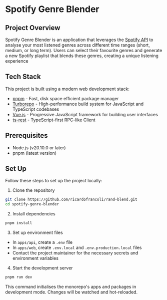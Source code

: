 # Spotify Genre Blender

## Project Overview

Spotify Genre Blender is an application that leverages the [Spotify API](https://developer.spotify.com/documentation/web-api) to analyse your most listened genres across different time ranges (short, medium, or long term). Users can select their favourite genres and generate a new Spotify playlist that blends these genres, creating a unique listening experience

## Tech Stack

This project is built using a modern web development stack:

- [pnpm](https://pnpm.io/) - Fast, disk space efficient package manager
- [Turborepo](https://turbo.build/) - High-performance build system for JavaScript and TypeScript codebases
- [Vue.js](https://vuejs.org/) - Progressive JavaScript framework for building user interfaces
- [ts-rest](https://ts-rest.com/) - TypeScript-first RPC-like Client

## Prerequisites

- Node.js (v20.10.0 or later)
- pnpm (latest version)

## Set Up

Follow these steps to set up the project locally:

1. Clone the repository

```zsh
git clone https://github.com/ricardofrancoli/rand-blend.git
cd spotify-genre-blender
```

2. Install dependencies

```zsh
pnpm install
```

3. Set up environment files

- In `apps/api`, create a `.env` file
- In `apps/web`, create `.env.local` and `.env.production.local` files
- Contact the project maintainer for the necessary secrets and environment variables

4. Start the development server

```zsh
pnpm run dev
```

This command initialises the monorepo's apps and packages in development mode. Changes will be watched and hot-reloaded.
